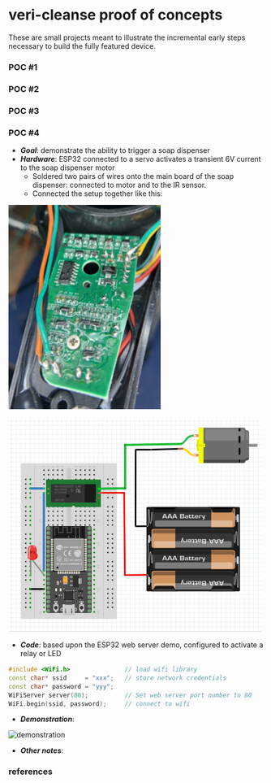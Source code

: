 # veri-cleanse proof of concepts
These are small projects meant to illustrate the incremental early steps necessary to build the fully featured device.

### POC #1
### POC #2
### POC #3

### POC #4 
* ***Goal***: demonstrate the ability to trigger a soap dispenser
* ***Hardware***: ESP32 connected to a servo activates a transient 6V current to the soap dispenser motor
  * Soldered two pairs of wires onto the main board of the soap dispenser: connected to motor and to the IR sensor.
  * Connected the setup together like this:

<img src="https://github.com/nickmmark/veri-cleanse/blob/master/POC/figures/soldered_connections.jpeg" width="300">

![wiring diagram](https://github.com/nickmmark/veri-cleanse/blob/master/POC/figures/POC4_wiring.png)

* ***Code***: based upon the ESP32 web server demo, configured to activate a relay or LED

```C++
#include <WiFi.h>               // load wifi library
const char* ssid     = "xxx";   // store network credentials
const char* password = "yyy";
WiFiServer server(80);          // Set web server port number to 80
WiFi.begin(ssid, password);     // connect to wifi
```


* ***Demonstration***:

![demonstration](https://github.com/nickmmark/veri-clean/blob/master/POC/figures/poc_demo_remote_control.gif)

* ***Other notes***:


### references

